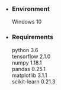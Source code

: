 - ### Environment
  Windows 10

- ### Requirements
  python 3.6 <br>
  tensorflow 2.1.0 <br>
  numpy 1.18.1 <br>
  pandas 0.25.1 <br>
  matplotlib 3.1.1 <br>
  scikit-learn 0.21.3

